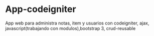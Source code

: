 # App-codeigniter
App web para administra notas, item y usuarios con codeigniter, ajax, javascript(trabajando con modulos),bootstrap 3, crud-reusable
